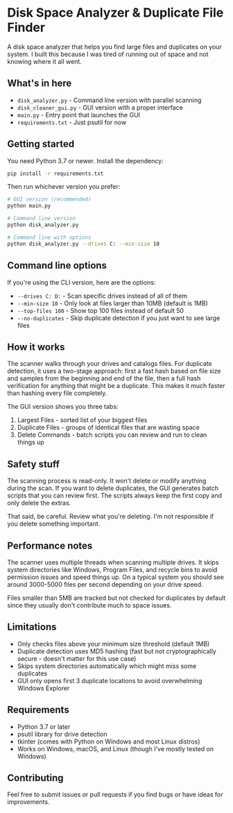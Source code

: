 # Disk Space Analyzer & Duplicate File Finder

A disk space analyzer that helps you find large files and duplicates on your system. I built this because I was tired of running out of space and not knowing where it all went.

## What's in here

- `disk_analyzer.py` - Command line version with parallel scanning
- `disk_cleaner_gui.py` - GUI version with a proper interface
- `main.py` - Entry point that launches the GUI
- `requirements.txt` - Just psutil for now

## Getting started

You need Python 3.7 or newer. Install the dependency:

```bash
pip install -r requirements.txt
```

Then run whichever version you prefer:

```bash
# GUI version (recommended)
python main.py

# Command line version
python disk_analyzer.py

# Command line with options
python disk_analyzer.py --drives C: --min-size 10
```

## Command line options

If you're using the CLI version, here are the options:

- `--drives C: D:` - Scan specific drives instead of all of them
- `--min-size 10` - Only look at files larger than 10MB (default is 1MB)
- `--top-files 100` - Show top 100 files instead of default 50
- `--no-duplicates` - Skip duplicate detection if you just want to see large files

## How it works

The scanner walks through your drives and catalogs files. For duplicate detection, it uses a two-stage approach: first a fast hash based on file size and samples from the beginning and end of the file, then a full hash verification for anything that might be a duplicate. This makes it much faster than hashing every file completely.

The GUI version shows you three tabs:

1. Largest Files - sorted list of your biggest files
2. Duplicate Files - groups of identical files that are wasting space
3. Delete Commands - batch scripts you can review and run to clean things up

## Safety stuff

The scanning process is read-only. It won't delete or modify anything during the scan. If you want to delete duplicates, the GUI generates batch scripts that you can review first. The scripts always keep the first copy and only delete the extras.

That said, be careful. Review what you're deleting. I'm not responsible if you delete something important.

## Performance notes

The scanner uses multiple threads when scanning multiple drives. It skips system directories like Windows, Program Files, and recycle bins to avoid permission issues and speed things up. On a typical system you should see around 3000-5000 files per second depending on your drive speed.

Files smaller than 5MB are tracked but not checked for duplicates by default since they usually don't contribute much to space issues.

## Limitations

- Only checks files above your minimum size threshold (default 1MB)
- Duplicate detection uses MD5 hashing (fast but not cryptographically secure - doesn't matter for this use case)
- Skips system directories automatically which might miss some duplicates
- GUI only opens first 3 duplicate locations to avoid overwhelming Windows Explorer

## Requirements

- Python 3.7 or later
- psutil library for drive detection
- tkinter (comes with Python on Windows and most Linux distros)
- Works on Windows, macOS, and Linux (though I've mostly tested on Windows)

## Contributing

Feel free to submit issues or pull requests if you find bugs or have ideas for improvements.
